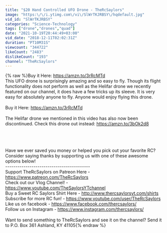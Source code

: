 ```yaml
---
title: "$20 Hand Controlled UFO Drone - TheRcSaylors"
image: "https:\/\/i.ytimg.com\/vi\/SlWrTKJRBSY\/hqdefault.jpg"
vid_id: "SlWrTKJRBSY"
categories: "Science-Technology"
tags: ["drone","drones","quad"]
date: "2021-10-19T20:44:49+03:00"
vid_date: "2018-12-11T02:02:31Z"
duration: "PT10M31S"
viewcount: "344722"
likeCount: "2483"
dislikeCount: "193"
channel: "TheRcSaylors"
---
```

{% raw %}Buy it Here: <a rel="nofollow" target="blank" href="https://amzn.to/3rRcMTd">https://amzn.to/3rRcMTd</a><br />This UFO drone is surprisingly amazing and so easy to fly.  Though its flight functionality does not perform as well as the Helifar drone we recently featured on our channel, it does have a few tricks up its sleeve.  It is very easy for absolutely anyone to fly.  Anyone would enjoy flying this drone.<br /><br />Buy it Here: <a rel="nofollow" target="blank" href="https://amzn.to/3rRcMTd">https://amzn.to/3rRcMTd</a><br /><br />The Helifar drone we mentioned in this video has also now been discontinued.  Check this drone out instead: <a rel="nofollow" target="blank" href="https://amzn.to/3bOk2d8">https://amzn.to/3bOk2d8</a><br /><br /><br /><br /><br />Have we ever saved you money or helped you pick out your favorite RC? Consider saying thanks by supporting us with one of these awesome options below!<br />------------------------------------------<br />Support TheRcSaylors on Patreon Here - <a rel="nofollow" target="blank" href="https://www.patreon.com/TheRcSaylors">https://www.patreon.com/TheRcSaylors</a><br />Check out our Vlog Channel! - <a rel="nofollow" target="blank" href="https://www.youtube.com/TheSaylorsYTchannel">https://www.youtube.com/TheSaylorsYTchannel</a><br />Buy a Sweet RC Saylors Shirt Here - <a rel="nofollow" target="blank" href="http://www.thercsaylorsyt.com/shirts">http://www.thercsaylorsyt.com/shirts</a><br />Subscribe for more RC fun! - <a rel="nofollow" target="blank" href="https://www.youtube.com/user/TheRcSaylors">https://www.youtube.com/user/TheRcSaylors</a><br />Like us on facebook - <a rel="nofollow" target="blank" href="https://www.facebook.com/thercsaylors/">https://www.facebook.com/thercsaylors/</a><br />Follow us on Instagram - <a rel="nofollow" target="blank" href="https://www.instagram.com/thercsaylors/">https://www.instagram.com/thercsaylors/</a><br /><br />Want to send something to TheRcSaylors and see it on the channel? Send it to P.O. Box 361 Ashland, KY 41105{% endraw %}
